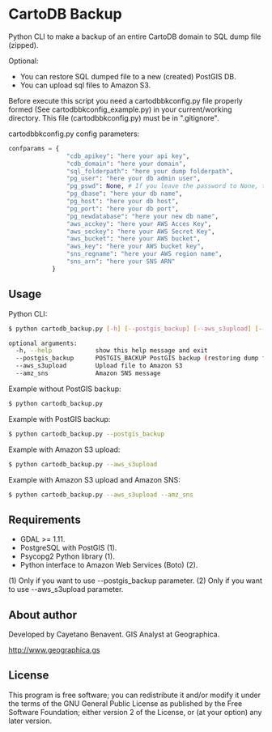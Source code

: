 # CartoDB Backup
Python CLI to make a backup of an entire CartoDB domain to SQL dump file (zipped).

Optional:
- You can restore SQL dumped file to a new (created) PostGIS DB.
- You can upload sql files to Amazon S3.

Before execute this script you need a cartodbbkconfig.py file properly
formed (See cartodbbkconfig_example.py) in your current/working directory.
This file (cartodbbkconfig.py) must be in ".gitignore".

cartodbbkconfig.py config parameters:

```python
confparams = {
                "cdb_apikey": "here your api key",
                "cdb_domain": "here your domain",
                "sql_folderpath": "here your dump folderpath",
                "pg_user": "here your db admin user",
                "pg_pswd": None, # If you leave the password to None, the program will ask you in the command line interface
                "pg_dbase": "here your db name",
                "pg_host": "here your db host",
                "pg_port": "here your db port",
                "pg_newdatabase": "here your new db name",
                "aws_acckey": "here your AWS Acces Key",
                "aws_seckey": "here your AWS Secret Key",
                "aws_bucket": "here your AWS bucket",
                "aws_key": "here your AWS bucket key",
                "sns_regname": "here your AWS region name",
                "sns_arn": "here your SNS ARN"
            }
```

## Usage
Python CLI:

```bash
$ python cartodb_backup.py [-h] [--postgis_backup] [--aws_s3upload] [--amz_sns]

optional arguments:
  -h, --help            show this help message and exit
  --postgis_backup      POSTGIS_BACKUP PostGIS backup (restoring dump file created)
  --aws_s3upload        Upload file to Amazon S3
  --amz_sns             Amazon SNS message

```
Example without PostGIS backup:
```bash
$ python cartodb_backup.py

```
Example with PostGIS backup:
```bash
$ python cartodb_backup.py --postgis_backup

```
Example with Amazon S3 upload:
```bash
$ python cartodb_backup.py --aws_s3upload

```
Example with Amazon S3 upload and Amazon SNS:
```bash
$ python cartodb_backup.py --aws_s3upload --amz_sns

```

## Requirements
- GDAL >= 1.11.
- PostgreSQL with PostGIS (1).
- Psycopg2 Python library (1).
- Python interface to Amazon Web Services (Boto) (2).

(1) Only if you want to use --postgis_backup parameter.
(2) Only if you want to use --aws_s3upload parameter.

## About author
Developed by Cayetano Benavent.
GIS Analyst at Geographica.

http://www.geographica.gs


## License
This program is free software; you can redistribute it and/or modify
it under the terms of the GNU General Public License as published by
the Free Software Foundation; either version 2 of the License, or
(at your option) any later version.
